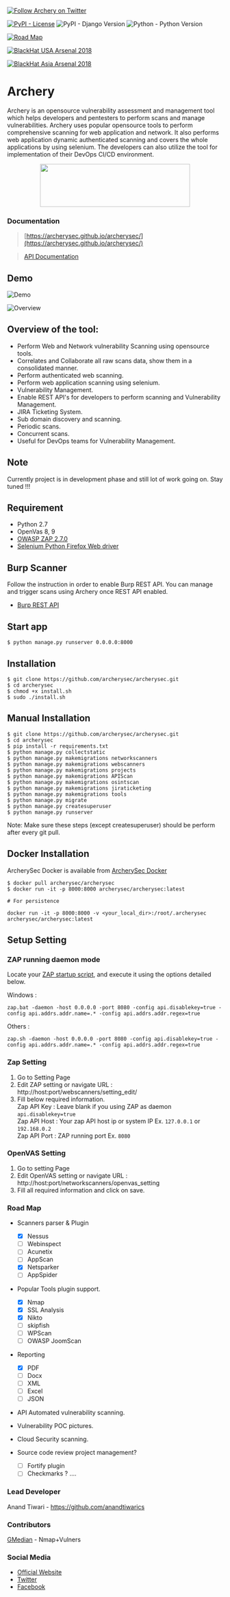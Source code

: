 [![Follow Archery on Twitter](https://img.shields.io/twitter/follow/archerysec.svg?style=social&logo=twitter&label=Follow)](https://twitter.com/intent/user?screen_name=archerysec "Follow Archery on Twitter")

[![PyPI - License](https://img.shields.io/pypi/l/Django.svg)](https://github.com/archerysec/archerysec/blob/master/LICENSE) ![PyPI - Django Version](https://img.shields.io/pypi/djversions/djangorestframework.svg) ![Python - Python Version](https://img.shields.io/badge/Python-2.7-red.svg)

[![Road Map](https://img.shields.io/badge/Road-Map-orange.svg)](https://github.com/archerysec/archerysec/projects/1)


[![BlackHat USA Arsenal 2018](https://github.com/toolswatch/badges/blob/master/arsenal/usa/2018.svg)](http://www.toolswatch.org/2018/05/black-hat-arsenal-usa-2018-the-w0w-lineup/)

[![BlackHat Asia Arsenal 2018](https://github.com/toolswatch/badges/blob/master/arsenal/asia/2018.svg)](https://www.blackhat.com/asia-18/arsenal/schedule/#archery---open-source-vulnerability-assessment-and-management-9837)


Archery
=================
Archery is an opensource vulnerability assessment and management tool which helps developers and pentesters to perform scans and manage vulnerabilities. Archery uses popular opensource tools to perform comprehensive scanning for web application and network. It also performs web application dynamic authenticated scanning and covers the whole applications by using selenium. The developers can also utilize the tool for implementation of their DevOps CI/CD environment.


<p align="center">
  <img width="350" height="100" src="https://raw.githubusercontent.com/anandtiwarics/archerysecurity/master/archerysecurity/static/photo.png">
</p>

### Documentation

> [https://archerysec.github.io/archerysec/](https://archerysec.github.io/archerysec/)


> [API Documentation](http://developers.archerysec.info/)

## Demo
![Demo](https://github.com/anandtiwarics/photoVideos/blob/master/Photos/archery_demo.gif)

![Overview](https://raw.githubusercontent.com/anandtiwarics/photoVideos/master/Photos/archery_architecture.png)

## Overview of the tool:
* Perform Web and Network vulnerability Scanning using opensource tools.
* Correlates and Collaborate all raw scans data, show them in a consolidated manner.
* Perform authenticated web scanning.
* Perform web application scanning using selenium.
* Vulnerability Management.
* Enable REST API's for developers to perform scanning and Vulnerability Management.
* JIRA Ticketing System.
* Sub domain discovery and scanning.
* Periodic scans.
* Concurrent scans.
* Useful for DevOps teams for Vulnerability Management.

## Note
Currently project is in development phase and still lot of work going on. Stay tuned !!!

## Requirement

* Python 2.7
* OpenVas 8, 9
* [OWASP ZAP 2.7.0](https://github.com/zaproxy/zaproxy/wiki/Downloads)
* [Selenium Python Firefox Web driver](https://github.com/mozilla/geckodriver/releases)

## Burp Scanner
Follow the instruction in order to enable Burp REST API. You can manage and trigger scans using Archery once REST API enabled.

* [Burp REST API](https://github.com/vmware/burp-rest-api)

## Start app
```
$ python manage.py runserver 0.0.0.0:8000
```

## Installation
```
$ git clone https://github.com/archerysec/archerysec.git
$ cd archerysec
$ chmod +x install.sh
$ sudo ./install.sh
```

## Manual Installation

```
$ git clone https://github.com/archerysec/archerysec.git
$ cd archerysec
$ pip install -r requirements.txt
$ python manage.py collectstatic
$ python manage.py makemigrations networkscanners
$ python manage.py makemigrations webscanners
$ python manage.py makemigrations projects
$ python manage.py makemigrations APIScan
$ python manage.py makemigrations osintscan
$ python manage.py makemigrations jiraticketing
$ python manage.py makemigrations tools
$ python manage.py migrate
$ python manage.py createsuperuser
$ python manage.py runserver
```

Note: Make sure these steps (except createsuperuser) should be perform after every git pull.


## Docker Installation

ArcherySec Docker is available from [ArcherySec Docker](https://hub.docker.com/r/archerysec/archerysec/)

```
$ docker pull archerysec/archerysec
$ docker run -it -p 8000:8000 archerysec/archerysec:latest

# For persistence

docker run -it -p 8000:8000 -v <your_local_dir>:/root/.archerysec archerysec/archerysec:latest

```

## Setup Setting

### ZAP running daemon mode

Locate your [ZAP startup script](https://github.com/zaproxy/zap-core-help/wiki/HelpCmdline), and execute it using the options detailed below.

Windows :

```
zap.bat -daemon -host 0.0.0.0 -port 8080 -config api.disablekey=true -config api.addrs.addr.name=.* -config api.addrs.addr.regex=true
```

Others :

```
zap.sh -daemon -host 0.0.0.0 -port 8080 -config api.disablekey=true -config api.addrs.addr.name=.* -config api.addrs.addr.regex=true
```

### Zap Setting

1. Go to Setting Page
2. Edit ZAP setting or navigate URL : http://host:port/webscanners/setting_edit/
3. Fill below required information. <br>
    Zap API Key : Leave blank if you using ZAP as daemon ``` api.disablekey=true ``` <br>
    Zap API Host : Your zap API host ip or system IP Ex. ``` 127.0.0.1 ``` or ``` 192.168.0.2 ``` <br>
    Zap API Port : ZAP running port Ex. ``` 8080 ``` <br>


### OpenVAS Setting

1. Go to setting Page
2. Edit OpenVAS setting or navigate URL : http://host:port/networkscanners/openvas_setting
3. Fill all required information and click on save.


### Road Map
* Scanners parser & Plugin
    - [x] Nessus
    - [ ] Webinspect
    - [ ] Acunetix
    - [ ] AppScan
    - [x] Netsparker
    - [ ] AppSpider  
* Popular Tools plugin support. 
    - [x] Nmap 
    - [x] SSL Analysis
    - [x] Nikto
    - [ ] skipfish
    - [ ] WPScan
    - [ ] OWASP JoomScan
* Reporting
    - [x] PDF
    - [ ] Docx
    - [ ] XML
    - [ ] Excel
    - [ ] JSON

* API Automated vulnerability scanning.
* Vulnerability POC pictures.
* Cloud Security scanning.
* Source code review project management?

    - [ ] Fortify plugin
    - [ ] Checkmarks ?
    ....

### Lead Developer

Anand Tiwari -  https://github.com/anandtiwarics

### Contributors

[GMedian](https://github.com/GMedian) - Nmap+Vulners 

### Social Media
* [Official Website](https://archerysec.github.io/archerysec/)
* [Twitter](https://twitter.com/archerysec)
* [Facebook](https://facebook.com/archerysec)

